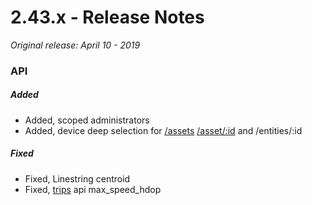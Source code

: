 # 2.43.x - Release Notes
*Original release: April 10 - 2019*

### API

##### Added

* Added, scoped administrators
* Added, device deep selection for [/assets](https://pegasus1.pegasusgateway.com/api-static/docs/#api-Assets-GetAssets) [/asset/:id](https://pegasus1.pegasusgateway.com/api-static/docs/#api-Assets-GetAsset) and /entities/:id

##### Fixed 

* Fixed, Linestring centroid
* Fixed, [trips](https://pegasus1.pegasusgateway.com/api-static/docs/#api-Trips-GetTrips) api max_speed_hdop
